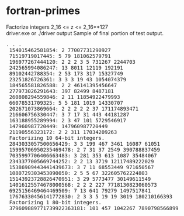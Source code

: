 # fortran-primes
Factorize integers 2_16 &lt;= z &lt;= 2_16**127<br>
driver.exe or ./driver output
Sample of final portion of test output.<br>
<pre>
. . .
 154015462581854: 2 77007731290927
 71519719017445: 5 79 181062579791
 196977267444120: 2 2 2 3 5 731267 2244703
 242565994086247: 13 8011 12119 192191
 89102442788354: 2 53 173 317 15327749
 23251826726361: 3 3 3 19 43 1054074379
 184565581826588: 2 2 46141395456647
 277973026291643: 397 82499 8487181
 260808294559846: 2 11 11854922479993
 66078531709325: 5 5 181 1019 14330707
 202671073869664: 2 2 2 2 2 37 171174893471
 216606756330447: 3 7 17 31 443 44181287
 163188955289994: 2 3 47 101 5729546917
 147960987720449: 147960987720449
 21190556323172: 2 2 311 17034209263
 Factorizing 10 64-bit integers.
 2843033057500656429: 3 3 199 467 3461 16087 61051
 15995706950235469478: 2 7 31 37 2549 390788837459
 7035997706406663483: 3 281 353 613 1087 35484067
 2343377005669744252: 2 2 13 3719 12117489222029
 15386909443441439673: 3 7 11 68553449 971650567
 1080729303453090050: 2 5 5 67 322605762224803
 15143923728826470951: 3 29 5773477 30149611549
 14016125574678000568: 2 2 2 227 7718130823060573
 6925156469464469509: 7 13 641 79279 1497517841
 17676330456141772830: 2 3 3 5 19 19 3019 180210166393
 Factorizing 1 80-bit integers.
 379609889771739922363181: 101 457 1042267 7890798566899
</pre>
